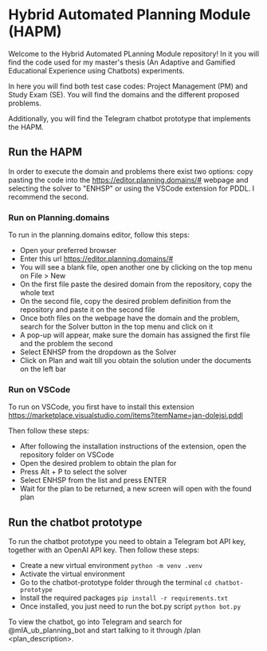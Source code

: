 # Hybrid Automated Planning Module (HAPM)
Welcome to the Hybrid Automated PLanning Module repository! In it you will find the code used for my master's thesis (An Adaptive and Gamified Educational Experience using Chatbots) experiments.

In here you will find both test case codes: Project Management (PM) and Study Exam (SE). You will find the domains and the different proposed problems.

Additionally, you will find the Telegram chatbot prototype that implements the HAPM.

## Run the HAPM
In order to execute the domain and problems there exist two options: copy pasting the code into the https://editor.planning.domains/# webpage and selecting the solver to "ENHSP" or using the VSCode extension for PDDL. I recommend the second.

### Run on Planning.domains
To run in the planning.domains editor, follow this steps:
- Open your preferred browser
- Enter this url https://editor.planning.domains/#
- You will see a blank file, open another one by clicking on the top menu on File > New
- On the first file paste the desired domain from the repository, copy the whole text
- On the second file, copy the desired problem definition from the repository and paste it on the second file
- Once both files on the webpage have the domain and the problem, search for the Solver button in the top menu and click on it
- A pop-up will appear, make sure the domain has assigned the first file and the problem the second
- Select ENHSP from the dropdown as the Solver
- Click on Plan and wait till you obtain the solution under the documents on the left bar

### Run on VSCode
To run on VSCode, you first have to install this extension https://marketplace.visualstudio.com/items?itemName=jan-dolejsi.pddl

Then follow these steps:
- After following the installation instructions of the extension, open the repository folder on VSCode
- Open the desired problem to obtain the plan for
- Press Alt + P to select the solver
- Select ENHSP from the list and press ENTER
- Wait for the plan to be returned, a new screen will open with the found plan

## Run the chatbot prototype
To run the chatbot prototype you need to obtain a Telegram bot API key, together with an OpenAI API key. Then follow these steps:

- Create a new virtual environment 
```python -m venv .venv```
- Activate the virtual environment
- Go to the chatbot-prototype folder through the terminal
```cd chatbot-prototype```
- Install the required packages
```pip install -r requirements.txt```
- Once installed, you just need to run the bot.py script
```python bot.py```

To view the chatbot, go into Telegram and search for @mIA_ub_planning_bot and start talking to it through /plan <plan_description>.